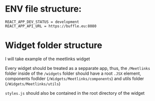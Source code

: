 # ENV file structure:
```
REACT_APP_DEV_STATUS = development
REACT_APP_API_URL = https://buffle.eu:8080
```

# Widget folder structure 

I will take example of the meetlinks widget

Every widget should be treated as a sepparate app, thus, the `/Meetlinks` folder inside of the `/widgets` folder
should have a root `.JSX` element, components fodlder (`/Widgets/Meetlinks/components`) and utils folder (`/Widgets/Meetlinks/utils`)

`styles.js` should also be contained in the root directory of the widget